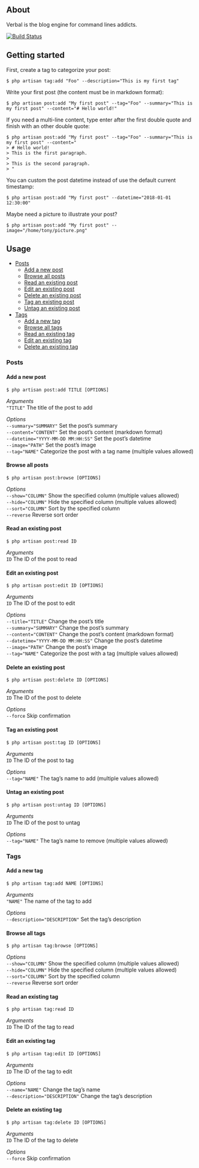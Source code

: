 About
-----

Verbal is the blog engine for command lines addicts.

[![Build Status](https://travis-ci.org/tonylaurent/verbal.svg?branch=master)](https://travis-ci.org/tonylaurent/verbal)

Getting started
---------------

First, create a tag to categorize your post:

    $ php artisan tag:add "Foo" --description="This is my first tag"

Write your first post (the content must be in markdown format):

    $ php artisan post:add "My first post" --tag="Foo" --summary="This is my first post" --content="# Hello world!"

If you need a multi-line content, type enter after the first double quote and finish with an other double quote:

    $ php artisan post:add "My first post" --tag="Foo" --summary="This is my first post" --content="
    > # Hello world!
    > This is the first paragraph.
    >
    > This is the second paragraph.
    > "

You can custom the post datetime instead of use the default current timestamp:

    $ php artisan post:add "My first post" --datetime="2018-01-01 12:30:00"

Maybe need a picture to illustrate your post?

    $ php artisan post:add "My first post" --image="/home/tony/picture.png"

Usage
-----

- [Posts](#posts)
    - [Add a new post](#add-a-new-post)
    - [Browse all posts](#browse-all-posts)
    - [Read an existing post](#add-an-existing-post)
    - [Edit an existing post](#edit-an-existing-post)
    - [Delete an existing post](#delete-an-existing-post)
    - [Tag an existing post](#tag-an-existing-post)
    - [Untag an existing post](#untag-an-existing-post)
- [Tags](#tags)
    - [Add a new tag](#add-a-new-tag)
    - [Browse all tags](#browse-all-tags)
    - [Read an existing tag](#read-an-exising-tag)
    - [Edit an existing tag](#edit-an-exising-tag)
    - [Delete an existing tag](#delete-an-exising-tag)

### Posts ###

#### Add a new post

    $ php artisan post:add TITLE [OPTIONS]

_Arguments_  
`"TITLE"` The title of the post to add  

_Options_  
`--summary="SUMMARY"` Set the post’s summary  
`--content="CONTENT"` Set the post’s content (markdown format)  
`--datetime="YYYY-MM-DD MM:HH:SS"` Set the post’s datetime  
`--image="PATH"` Set the post’s image  
`--tag="NAME"` Categorize the post with a tag name (multiple values allowed)  

#### Browse all posts

    $ php artisan post:browse [OPTIONS]

_Options_  
`--show="COLUMN"` Show the specified column (multiple values allowed)  
`--hide="COLUMN"` Hide the specified column (multiple values allowed)  
`--sort="COLUMN"` Sort by the specified column  
`--reverse` Reverse sort order  

#### Read an existing post

    $ php artisan post:read ID

_Arguments_  
`ID` The ID of the post to read  

#### Edit an existing post

    $ php artisan post:edit ID [OPTIONS]

_Arguments_  
`ID` The ID of the post to edit

_Options_  
`--title="TITLE"` Change the post’s title  
`--summary="SUMMARY"` Change the post’s summary  
`--content="CONTENT"` Change the post’s content (markdown format)  
`--datetime="YYYY-MM-DD MM:HH:SS"` Change the post’s datetime  
`--image="PATH"` Change the post’s image  
`--tag="NAME"` Categorize the post with a tag (multiple values allowed)  

#### Delete an existing post

    $ php artisan post:delete ID [OPTIONS]

_Arguments_  
`ID` The ID of the post to delete  

_Options_  
`--force` Skip confirmation  

#### Tag an existing post

    $ php artisan post:tag ID [OPTIONS]

_Arguments_  
`ID` The ID of the post to tag  

_Options_  
`--tag="NAME"` The tag’s name to add (multiple values allowed)  

#### Untag an existing post

    $ php artisan post:untag ID [OPTIONS]

_Arguments_  
`ID` The ID of the post to untag  

_Options_  
`--tag="NAME"` The tag’s name to remove (multiple values allowed)   

### Tags ###

#### Add a new tag

    $ php artisan tag:add NAME [OPTIONS]

_Arguments_  
`"NAME"` The name of the tag to add    

_Options_  
`--description="DESCRIPTION"` Set the tag’s description  

#### Browse all tags

    $ php artisan tag:browse [OPTIONS]

_Options_  
`--show="COLUMN"` Show the specified column (multiple values allowed)  
`--hide="COLUMN"` Hide the specified column (multiple values allowed)  
`--sort="COLUMN"` Sort by the specified column  
`--reverse` Reverse sort order  

#### Read an existing tag

    $ php artisan tag:read ID

_Arguments_  
`ID` The ID of the tag to read  

#### Edit an existing tag

    $ php artisan tag:edit ID [OPTIONS]

_Arguments_  
`ID` The ID of the tag to edit   

_Options_  
`--name="NAME"` Change the tag’s name  
`--description="DESCRIPTION"` Change the tag’s description  

#### Delete an existing tag

    $ php artisan tag:delete ID [OPTIONS]

_Arguments_  
`ID` The ID of the tag to delete  

_Options_  
`--force` Skip confirmation  
